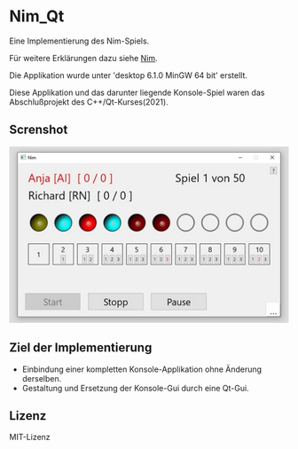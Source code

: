 # Nim_Qt
Eine Implementierung des Nim-Spiels. 

Für weitere Erklärungen dazu siehe [Nim](https://github.com/vesan66/Nim).

Die Applikation wurde unter 'desktop 6.1.0 MinGW 64 bit' erstellt.

Diese Applikation und das darunter liegende Konsole-Spiel waren das Abschlußprojekt des C++/Qt-Kurses(2021).

## Screnshot
![Konsole](/screenshotsklein/Nim_qt.jpg)

## Ziel der Implementierung
 - Einbindung einer kompletten Konsole-Applikation ohne Änderung derselben.
 - Gestaltung und Ersetzung der Konsole-Gui durch eine Qt-Gui.
 
## Lizenz
MIT-Lizenz
 

